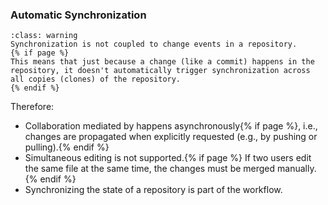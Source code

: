 ### Automatic Synchronization

```{admonition} No coupling between changes and distribution
:class: warning
Synchronization is not coupled to change events in a repository. 
{% if page %}
This means that just because a change (like a commit) happens in the repository, it doesn't automatically trigger synchronization across all copies (clones) of the repository.
{% endif %}
```

Therefore:
- Collaboration mediated by <i class="fab fa-git"></i> happens asynchronously{% if page %}, i.e., changes are propagated when explicitly requested (e.g., by pushing or pulling).{% endif %}
- Simultaneous editing is not supported.{% if page %} If two users edit the same file at the same time, the changes must be merged manually.{% endif %}
- Synchronizing the state of a repository is part of the <i class="fab fa-git"></i> workflow.
